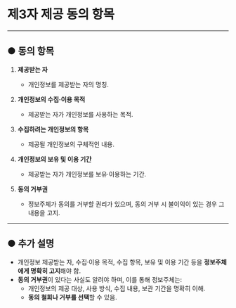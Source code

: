 # 제3자 제공 동의 항목

---

## ● 동의 항목

1. **제공받는 자**  
   - 개인정보를 제공받는 자의 명칭.  

2. **개인정보의 수집·이용 목적**  
   - 제공받는 자가 개인정보를 사용하는 목적.  

3. **수집하려는 개인정보의 항목**  
   - 제공될 개인정보의 구체적인 내용.  

4. **개인정보의 보유 및 이용 기간**  
   - 제공받는 자가 개인정보를 보유·이용하는 기간.  

5. **동의 거부권**  
   - 정보주체가 동의를 거부할 권리가 있으며, 동의 거부 시 불이익이 있는 경우 그 내용을 고지.  

---

## ● 추가 설명

- 개인정보 제공받는 자, 수집·이용 목적, 수집 항목, 보유 및 이용 기간 등을 **정보주체에게 명확히 고지**해야 함.  
- **동의 거부권**이 있다는 사실도 알려야 하며, 이를 통해 정보주체는:  
  - 개인정보의 제공 대상, 사용 방식, 수집 내용, 보관 기간을 명확히 이해.  
  - **동의 철회나 거부를 선택**할 수 있음.
